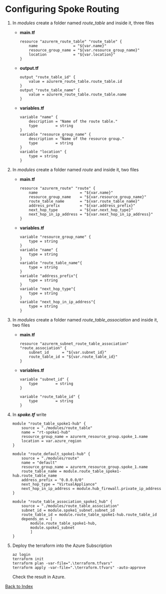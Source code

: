 # Configuring Spoke Routing

1. In *modules* create a folder named *route_table* and inside it, three files
    - **main.tf**
        ```
        resource "azurerm_route_table" "route_table" {
            name                = "${var.name}"
            resource_group_name = "${var.resource_group_name}"
            location            = "${var.location}"
        }
        ```

    - **output.tf**
        ```
        output "route_table_id" {
            value = azurerm_route_table.route_table.id
        }
        output "route_table_name" {
            value = azurerm_route_table.route_table.name
        }
        ```

    - **variables.tf**
        ```
        variable "name" {
            description = "Name of the route table."
            type        = string
        }
        variable "resource_group_name" {
            description = "Name of the resource group."
            type        = string
        }
        variable "location" {
            type = string
        }
        ```

2. In *modules* create a folder named *route* and inside it, two files
    - **main.tf**
        ```
        resource "azurerm_route" "route" {
            name                   = "${var.name}"
            resource_group_name    = "${var.resource_group_name}"
            route_table_name       = "${var.route_table_name}"
            address_prefix         = "${var.address_prefix}"
            next_hop_type          = "${var.next_hop_type}"
            next_hop_in_ip_address = "${var.next_hop_in_ip_address}"
        }
        ```

    - **variables.tf**
        ```
        variable "resource_group_name" {
            type = string
        }
        variable "name" {
            type = string
        }
        variable "route_table_name"{
            type = string
        }
        variable "address_prefix"{
            type = string
        }
        variable "next_hop_type"{
            type = string
        }
        variable "next_hop_in_ip_address"{
            type = string
        }
        ```

3. In *modules* create a folder named *route_table_association* and inside it, two files
    - **main.tf**
        ```
        resource "azurerm_subnet_route_table_association" "route_association" {
            subnet_id      = "${var.subnet_id}"
            route_table_id = "${var.route_table_id}"
        }
        ```

    - **variables.tf**
        ```
        variable "subnet_id" {
            type        = string
        }

        variable "route_table_id" {
            type        = string
        }
        ```
4. In ***spoke.tf*** write

    ```
    module "route_table_spoke1-hub" {
        source = "./modules/route_table"
        name = "rt-spoke1-hub"
        resource_group_name = azurerm_resource_group.spoke_1.name
        location = var.azure_region   
    }

    module "route_default_spoke1-hub" {
        source = "./modules/route"
        name = "default"
        resource_group_name = azurerm_resource_group.spoke_1.name
        route_table_name = module.route_table_spoke1-hub.route_table_name
        address_prefix = "0.0.0.0/0"
        next_hop_type = "VirtualAppliance"
        next_hop_in_ip_address = module.hub_firewall.private_ip_address
    }

    module "route_table_association_spoke1_hub" {
        source = "./modules/route_table_association"
        subnet_id = module.spoke1_subnet.subnet_id
        route_table_id = module.route_table_spoke1-hub.route_table_id
        depends_on = [  
            module.route_table_spoke1-hub,
            module.spoke1_subnet        
            ]
    }
    ```

5. Deploy the terraform into the Azure Subscription
    ```
    az login
    terraform init
    terraform plan -var-file=".\terraform.tfvars"
    terraform apply -var-file=".\terraform.tfvars" -auto-approve
    ```
    Check the result in Azure.

[Back to Index](/README.md)
